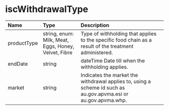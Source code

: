 # iscWithdrawalType
Name | Type | Description
:--- | :--- | :----------
productType | string, enum: Milk, Meat, Eggs, Honey, Velvet,  Fibre | Type of withholding that applies to the specific food chain as a result of the treatment administered.
endDate | string | dateTime Date till when the withholding applies.
market | string | Indicates the market the withdrawal applies to, using a scheme id such as au.gov.apvma.esi or au.gov.apvma.whp. 
